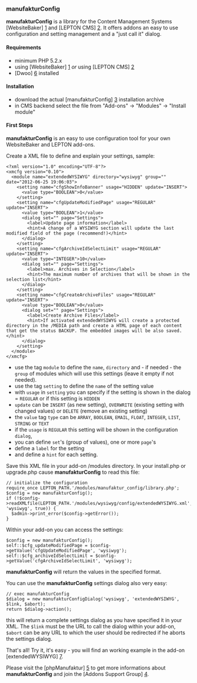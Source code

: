 ### manufakturConfig

**manufakturConfig** is a library for the Content Management Systems [WebsiteBaker] [1] and [LEPTON CMS] [2]. It offers addons an easy to use configuration and setting management and a "just call it" dialog. 

#### Requirements

* minimum PHP 5.2.x
* using [WebsiteBaker] [1] _or_ using [LEPTON CMS] [2]
* [Dwoo] [6] installed

#### Installation

* download the actual [manufakturConfig] [3] installation archive
* in CMS backend select the file from "Add-ons" -> "Modules" -> "Install module"

#### First Steps

**manufakturConfig** is an easy to use configuration tool for your own WebsiteBaker and LEPTON add-ons.

Create a XML file to define and explain your settings, sample:

    <?xml version="1.0" encoding="UTF-8"?>
    <xmcfg version="0.10">
      <module name="extendedWYSIWYG" directory="wysiwyg" group="" date="2012-06-25 19:06:03">
        <setting name="cfgShowInfoBanner" usage="HIDDEN" update="INSERT">
          <value type="BOOLEAN">0</value>
        </setting>
        <setting name="cfgUpdateModifiedPage" usage="REGULAR" update="INSERT">
          <value type="BOOLEAN">1</value>
          <dialog set="" page="Settings">
            <label>Update page information</label>
            <hint>A change of a WYSIWYG section will update the last modified field of the page (recommend!)</hint>
          </dialog>
        </setting>
        <setting name="cfgArchiveIdSelectLimit" usage="REGULAR" update="INSERT">
          <value type="INTEGER">10</value>
          <dialog set="" page="Settings">
            <label>max. Archives in Selection</label>
            <hint>The maximum number of archives that will be shown in the selection list</hint>
          </dialog>
        </setting>
        <setting name="cfgCreateArchiveFiles" usage="REGULAR" update="INSERT">
          <value type="BOOLEAN">0</value>
          <dialog set="" page="Settings">
            <label>Create Archive Files</label>
            <hint>If activated extendedWYSIWYG will create a protected directory in the /MEDIA path and create a HTML page of each content that get the status BACKUP. The embedded images will be also saved.</hint>
          </dialog>
        </setting>    
      </module>
    </xmcfg>
        
* use the tag `module` to define the `name`, `directory` and - if needed - the `group` of modules which will use this settings (leave it empty if not needed).
* use the tag `setting` to define the `name` of the setting value
* with `usage` in `setting` you can specify if the setting is shown in the dialog = `REGULAR` or if this setting is `HIDDEN`
* `update` can be `INSERT` (as new setting), `OVERWRITE` (existing setting with changed values) or `DELETE` (remove an existing setting)
* the `value` tag `type` can be `ARRAY`, `BOOLEAN`, `EMAIL`, `FLOAT`, `INTEGER`, `LIST`, `STRING` or `TEXT`
* if the `usage` is `REGULAR` this setting will be shown in the configuration `dialog`, 
* you can define `set`'s (group of values), one or more `page`'s
* define a `label` for the setting
* and define a `hint` for each setting.

Save this XML file in your add-on /modules directory. In your install.php or upgrade.php cause **manufakturConfig** to read this file:

    // initialize the configuration
    require_once LEPTON_PATH.'/modules/manufaktur_config/library.php';
    $config = new manufakturConfig();
    if (!$config->readXMLfile(LEPTON_PATH.'/modules/wysiwyg/config/extendedWYSIWYG.xml', 'wysiwyg', true)) {
      $admin->print_error($config->getError());
    }
        
Within your add-on you can access the settings:

    $config = new manufakturConfig();
    self::$cfg_updateModifiedPage = $config->getValue('cfgUpdateModifiedPage', 'wysiwyg');
    self::$cfg_archiveIdSelectLimit = $config->getValue('cfgArchiveIdSelectLimit', 'wysiwyg');
    
**manufakturConfig** will return the values in the specified format.

You can use the **manufakturConfig** settings dialog also very easy:

    // exec manufakturConfig
    $dialog = new manufakturConfigDialog('wysiwyg', 'extendedWYSIWYG', $link, $abort);
    return $dialog->action();
    
this will return a complete settings dialog as you have specified it in your XML. The `$link` must be the URL to call the dialog within your add-on, `$abort` can be any URL to which the user should be redirected if he aborts the settings dialog.

That's all! Try it, it's easy - you will find an working example in the add-on [extendedWYSIWYG] [7].

Please visit the [phpManufaktur] [5] to get more informations about **manufakturConfig** and join the [Addons Support Group] [4].

[1]: http://websitebaker2.org "WebsiteBaker Content Management System"
[2]: http://lepton-cms.org "LEPTON CMS"
[3]: https://addons.phpmanufaktur.de/download.php?file=manufakturConfig
[4]: https://phpmanufaktur.de/support
[5]: https://addons.phpmanufaktur.de/manufakturConfig
[6]: https://addons.phpmanufaktur.de/download.php?file=Dwoo
[7]: https://addons.phpmanufaktur.de/extendedWYSIWYG
